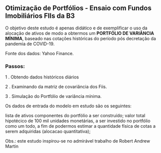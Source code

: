 ## Otimização de Portfólios - Ensaio com Fundos Imobiliários FIIs da B3
O objetivo deste estudo é apenas didático e de exemplificar o uso da alocação de ativos de modo a obtermos um **PORTFÓLIO DE VARIÂNCIA MÍNIMA**, baseado nas cotações históricas do período pós decretação da pandemia de COVID-19.

Fonte dos dados: Yahoo Finance.

### Passos:

1 . Obtendo dados históricos diários

2 . Examinando da matriz de covariância dos Fiis.

3 . Simulação do Portfólio de variância mínima.

Os dados de entrada do modelo em estudo são os seguintes:

lista de ativos componentes do portfólio a ser construído;
valor total hipotécico de 100 mil unidades monetárias, a ser investido no portfólio como um todo, a fim de podermos estimar a quantidade física de cotas a serem adquiridas (alocacao quantitativa);

Obs.: este estudo inspirou-se no admirável trabalho de Robert Andrew Martin
